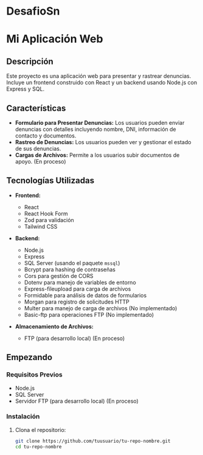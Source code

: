 # DesafioSn

# Mi Aplicación Web

## Descripción

Este proyecto es una aplicación web para presentar y rastrear denuncias. Incluye un frontend construido con React y un backend usando Node.js con Express y SQL.

## Características

- **Formulario para Presentar Denuncias:** Los usuarios pueden enviar denuncias con detalles incluyendo nombre, DNI, información de contacto y documentos.
- **Rastreo de Denuncias:** Los usuarios pueden ver y gestionar el estado de sus denuncias.
- **Cargas de Archivos:** Permite a los usuarios subir documentos de apoyo. (En proceso)

## Tecnologías Utilizadas

- **Frontend:**
  - React
  - React Hook Form
  - Zod para validación
  - Tailwind CSS

- **Backend:**
  - Node.js
  - Express
  - SQL Server (usando el paquete `mssql`)
  - Bcrypt para hashing de contraseñas
  - Cors para gestión de CORS
  - Dotenv para manejo de variables de entorno
  - Express-fileupload para carga de archivos
  - Formidable para análisis de datos de formularios
  - Morgan para registro de solicitudes HTTP
  - Multer para manejo de carga de archivos (No implementado)
  - Basic-ftp para operaciones FTP (No implementado)

- **Almacenamiento de Archivos:**
  - FTP (para desarrollo local) (En proceso)

## Empezando

### Requisitos Previos

- Node.js
- SQL Server
- Servidor FTP (para desarrollo local) (En proceso)

### Instalación

1. Clona el repositorio:

   ```bash
   git clone https://github.com/tuusuario/tu-repo-nombre.git
   cd tu-repo-nombre
